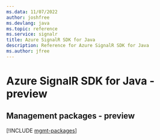 ```yaml
---
ms.data: 11/07/2022
author: joshfree
ms.devlang: java
ms.topic: reference
ms.service: signalr
title: Azure SignalR SDK for Java
description: Reference for Azure SignalR SDK for Java
ms.author: jfree
---
```

# Azure SignalR SDK for Java - preview

## Management packages - preview
[!INCLUDE [mgmt-packages](signalr-mgmt-index.md)]